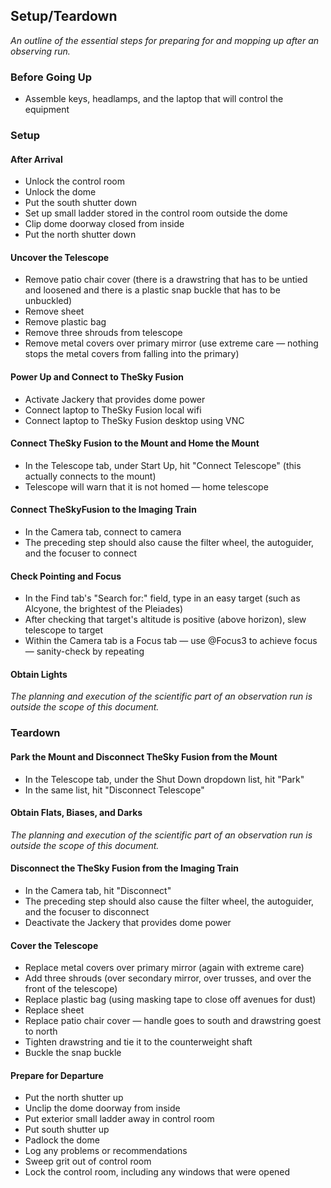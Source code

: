 ## Setup/Teardown

*An outline of the essential steps for preparing for and mopping up after an observing run.*

### Before Going Up

* Assemble keys, headlamps, and the laptop that will control the equipment

### Setup

#### After Arrival

* Unlock the control room
* Unlock the dome
* Put the south shutter down
* Set up small ladder stored in the control room outside the dome
* Clip dome doorway closed from inside
* Put the north shutter down

#### Uncover the Telescope

* Remove patio chair cover (there is a drawstring that has to be untied and loosened and there is a plastic snap buckle that has to be unbuckled)
* Remove sheet
* Remove plastic bag
* Remove three shrouds from telescope
* Remove metal covers over primary mirror (use extreme care &mdash; nothing stops the metal covers from falling into the primary)

#### Power Up and Connect to TheSky Fusion

* Activate Jackery that provides dome power
* Connect laptop to TheSky Fusion local wifi
* Connect laptop to TheSky Fusion desktop using VNC

#### Connect TheSky Fusion to the Mount and Home the Mount

* In the Telescope tab, under Start Up, hit "Connect Telescope" (this actually connects to the mount)
* Telescope will warn that it is not homed &mdash; home telescope

#### Connect TheSkyFusion to the Imaging Train

* In the Camera tab, connect to camera
* The preceding step should also cause the filter wheel, the autoguider, and the focuser to connect

#### Check Pointing and Focus

* In the Find tab's "Search for:" field, type in an easy target (such as Alcyone, the brightest of the Pleiades)
* After checking that target's altitude is positive (above horizon), slew telescope to target 
* Within the Camera tab is a Focus tab &mdash; use @Focus3 to achieve focus &mdash; sanity-check by repeating

#### Obtain Lights

*The planning and execution of the scientific part of an observation run is outside the scope of this document.*

### Teardown

#### Park the Mount and Disconnect TheSky Fusion from the Mount

* In the Telescope tab, under the Shut Down dropdown list, hit "Park"
* In the same list, hit "Disconnect Telescope"

#### Obtain Flats, Biases, and Darks

*The planning and execution of the scientific part of an observation run is outside the scope of this document.*

#### Disconnect the TheSky Fusion from the Imaging Train

* In the Camera tab, hit "Disconnect"
* The preceding step should also cause the filter wheel, the autoguider, and the focuser to disconnect
* Deactivate the Jackery that provides dome power

#### Cover the Telescope

* Replace metal covers over primary mirror (again with extreme care)
* Add three shrouds (over secondary mirror, over trusses, and over the front of the telescope)
* Replace plastic bag (using masking tape to close off avenues for dust)
* Replace sheet
* Replace patio chair cover &mdash; handle goes to south and drawstring goest to north
* Tighten drawstring and tie it to the counterweight shaft
* Buckle the snap buckle

#### Prepare for Departure

* Put the north shutter up
* Unclip the dome doorway from inside
* Put exterior small ladder away in control room
* Put south shutter up
* Padlock the dome
* Log any problems or recommendations
* Sweep grit out of control room
* Lock the control room, including any windows that were opened
